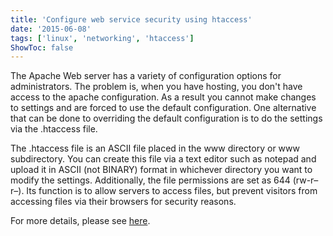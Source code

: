 ```yaml
---
title: 'Configure web service security using htaccess'
date: '2015-06-08'
tags: ['linux', 'networking', 'htaccess']
ShowToc: false
---
```


The Apache Web server has a variety of configuration options for administrators. The problem is, when you have hosting, you don't have access to the apache configuration. As a result you cannot make changes to settings and are forced to use the default configuration. One alternative that can be done to overriding the default configuration is to do the settings via the .htaccess file.

The .htaccess file is an ASCII file placed in the www directory or www subdirectory. You can create this file via a text editor such as notepad and upload it in ASCII (not BINARY) format in whichever directory you want to modify the settings. Additionally, the file permissions are set as 644 (rw-r–r–). Its function is to allow servers to access files, but prevent visitors from accessing files via their browsers for security reasons.

For more details, please see [here](http://1drv.ms/1MBEeK5).
